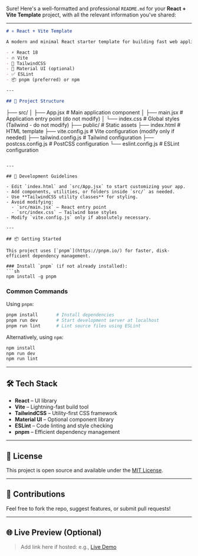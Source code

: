 Sure! Here's a well-formatted and professional `README.md` for your **React + Vite Template** project, with all the relevant information you've shared:

---

```markdown
# ⚛️ React + Vite Template

A modern and minimal React starter template for building fast web applications and games. Built using:

- ⚡️ React 18
- 🔥 Vite
- 🎨 TailwindCSS
- 🧱 Material UI (optional)
- ✅ ESLint
- 📦 pnpm (preferred) or npm

---

## 📁 Project Structure

```

├── src/
│   ├── App.jsx          # Main application component
│   ├── main.jsx         # Application entry point (do not modify)
│   └── index.css        # Global styles (Tailwind - do not modify)
├── public/              # Static assets
├── index.html           # HTML template
├── vite.config.js       # Vite configuration (modify only if needed)
├── tailwind.config.js   # Tailwind configuration
├── postcss.config.js    # PostCSS configuration
└── eslint.config.js     # ESLint configuration

````

---

## 🚀 Development Guidelines

- Edit `index.html` and `src/App.jsx` to start customizing your app.
- Add components, utilities, or folders inside `src/` as needed.
- Use **TailwindCSS utility classes** for styling.
- Avoid modifying:
  - `src/main.jsx` — React entry point
  - `src/index.css` — Tailwind base styles
- Modify `vite.config.js` only if absolutely necessary.

---

## 📦 Getting Started

This project uses [`pnpm`](https://pnpm.io/) for faster, disk-efficient dependency management.

### Install `pnpm` (if not already installed):
```sh
npm install -g pnpm
````

### Common Commands

Using `pnpm`:

```sh
pnpm install       # Install dependencies
pnpm run dev       # Start development server at localhost
pnpm run lint      # Lint source files using ESLint
```

Alternatively, using `npm`:

```sh
npm install
npm run dev
npm run lint
```

---

## 🛠️ Tech Stack

* **React** – UI library
* **Vite** – Lightning-fast build tool
* **TailwindCSS** – Utility-first CSS framework
* **Material UI** – Optional component library
* **ESLint** – Code linting and style checking
* **pnpm** – Efficient dependency management

---

## 📄 License

This project is open source and available under the [MIT License](LICENSE).

---

## 🤝 Contributions

Feel free to fork the repo, suggest features, or submit pull requests!

---

## 🌐 Live Preview (Optional)

> Add link here if hosted: e.g., [Live Demo](https://your-site.netlify.app)



